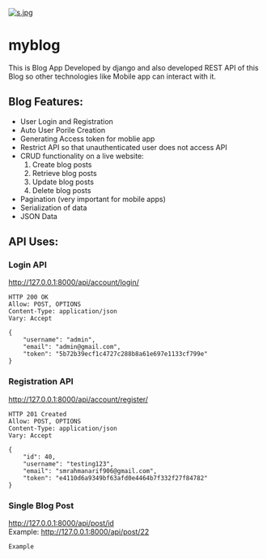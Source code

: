 [![s.jpg](https://i.postimg.cc/GhpCm3Xc/s.jpg)](https://postimg.cc/6TFSHKsS)
# myblog
This is Blog App Developed by django and also developed REST API of this Blog so other technologies like Mobile app can interact with it.

## Blog Features:
  * User Login and Registration
  * Auto User Porile Creation
  * Generating Access token for moblie app
  * Restrict API so that unauthenticated user does not access API
  * CRUD functionality on a live website:
     1. Create blog posts
     2. Retrieve blog posts
     3. Update blog posts
     4. Delete blog posts
 * Pagination (very important for mobile apps)
 * Serialization of data
 * JSON Data
 
## API Uses:
### Login API
http://127.0.0.1:8000/api/account/login/
 
```
HTTP 200 OK
Allow: POST, OPTIONS
Content-Type: application/json
Vary: Accept

{
    "username": "admin",
    "email": "admin@gmail.com",
    "token": "5b72b39ecf1c4727c288b8a61e697e1133cf799e"
}

```

### Registration API
http://127.0.0.1:8000/api/account/register/

```
HTTP 201 Created
Allow: POST, OPTIONS
Content-Type: application/json
Vary: Accept

{
    "id": 40,
    "username": "testing123",
    "email": "smrahmanarif906@gmail.com",
    "token": "e4110d6a9349bf63afd0e4464b7f332f27f84782"
}

```
### Single Blog Post
http://127.0.0.1:8000/api/post/id  
Example: http://127.0.0.1:8000/api/post/22

```
Example

```

 

